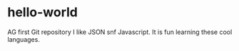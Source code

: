# hello-world
AG first Git repository
I like JSON snf Javascript.
It is fun learning these cool languages.
